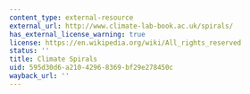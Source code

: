 ```yaml
---
content_type: external-resource
external_url: http://www.climate-lab-book.ac.uk/spirals/
has_external_license_warning: true
license: https://en.wikipedia.org/wiki/All_rights_reserved
status: ''
title: Climate Spirals
uid: 595d30d6-a210-4296-8369-bf29e278450c
wayback_url: ''
---
```

